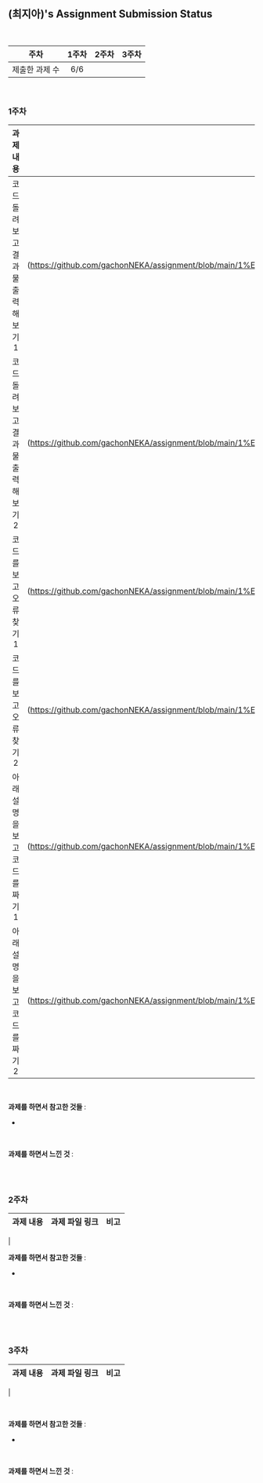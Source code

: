 ## (최지아)'s Assignment Submission Status

<br>

| 주차 | 1주차 | 2주차 | 3주차 |
| :---: | :---: | :---: | :---: |
| 제출한 과제 수 | 6/6 | 
<br>

### 1주차

| 과제 내용 | 과제 파일 링크 | 비고 |
| :---: | :---: | :---: |
| 코드 돌려 보고 결과물 출력해보기 1	| [Link] (https://github.com/gachonNEKA/assignment/blob/main/1%EA%B8%B0/%EC%B5%9C%EC%A7%80%EC%95%84/1%EC%A3%BC%EC%B0%A8%201-1) |
| 코드 돌려 보고 결과물 출력해보기 2 | [Link] (https://github.com/gachonNEKA/assignment/blob/main/1%EA%B8%B0/%EC%B5%9C%EC%A7%80%EC%95%84/1%EC%A3%BC%EC%B0%A8%201-2) |
| 코드를 보고 오류 찾기 1 | [Link] (https://github.com/gachonNEKA/assignment/blob/main/1%EA%B8%B0/%EC%B5%9C%EC%A7%80%EC%95%84/1%EC%A3%BC%EC%B0%A8%202-1) |
| 코드를 보고 오류 찾기 2 | [Link] (https://github.com/gachonNEKA/assignment/blob/main/1%EA%B8%B0/%EC%B5%9C%EC%A7%80%EC%95%84/1%EC%A3%BC%EC%B0%A8%202-2) |
| 아래 설명을 보고 코드를 짜기 1	| [Link] (https://github.com/gachonNEKA/assignment/blob/main/1%EA%B8%B0/%EC%B5%9C%EC%A7%80%EC%95%84/1%EC%A3%BC%EC%B0%A8%203-1) |
| 아래 설명을 보고 코드를 짜기 2 | [Link] (https://github.com/gachonNEKA/assignment/blob/main/1%EA%B8%B0/%EC%B5%9C%EC%A7%80%EC%95%84/1%EC%A3%BC%EC%B0%A8%203-2) |
<br>

<b> 과제를 하면서 참고한 것들 </b> :

- 
<br>

<b> 과제를 하면서 느낀 것 </b> :


<br>
<br>

### 2주차

| 과제 내용 | 과제 파일 링크 | 비고 |
| :---: | :---: | :---: |
| 
<br>

<b> 과제를 하면서 참고한 것들 </b> :

- 

<br>

<b> 과제를 하면서 느낀 것 </b> :



<br>
<br>

### 3주차

| 과제 내용 | 과제 파일 링크 | 비고 |
| :---: | :---: | :---: |
| 

<br>

<b> 과제를 하면서 참고한 것들 </b> :

- 
<br>

<b> 과제를 하면서 느낀 것 </b> :



<br>
<br>
